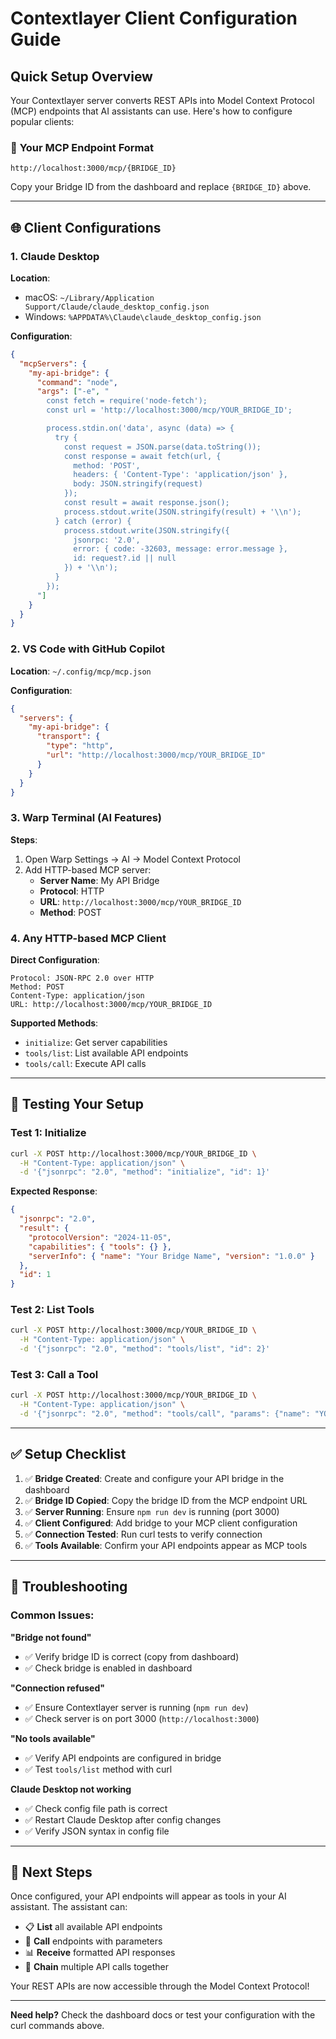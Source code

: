 # Contextlayer Client Configuration Guide

## Quick Setup Overview

Your Contextlayer server converts REST APIs into Model Context Protocol (MCP) endpoints that AI assistants can use. Here's how to configure popular clients:

### 🔗 **Your MCP Endpoint Format**

```
http://localhost:3000/mcp/{BRIDGE_ID}
```

Copy your Bridge ID from the dashboard and replace `{BRIDGE_ID}` above.

---

## 🌐 **Client Configurations**

### 1. **Claude Desktop**

**Location**:

- macOS: `~/Library/Application Support/Claude/claude_desktop_config.json`
- Windows: `%APPDATA%\Claude\claude_desktop_config.json`

**Configuration**:

```json
{
  "mcpServers": {
    "my-api-bridge": {
      "command": "node",
      "args": ["-e", "
        const fetch = require('node-fetch');
        const url = 'http://localhost:3000/mcp/YOUR_BRIDGE_ID';

        process.stdin.on('data', async (data) => {
          try {
            const request = JSON.parse(data.toString());
            const response = await fetch(url, {
              method: 'POST',
              headers: { 'Content-Type': 'application/json' },
              body: JSON.stringify(request)
            });
            const result = await response.json();
            process.stdout.write(JSON.stringify(result) + '\\n');
          } catch (error) {
            process.stdout.write(JSON.stringify({
              jsonrpc: '2.0',
              error: { code: -32603, message: error.message },
              id: request?.id || null
            }) + '\\n');
          }
        });
      "]
    }
  }
}
```

### 2. **VS Code with GitHub Copilot**

**Location**: `~/.config/mcp/mcp.json`

**Configuration**:

```json
{
  "servers": {
    "my-api-bridge": {
      "transport": {
        "type": "http",
        "url": "http://localhost:3000/mcp/YOUR_BRIDGE_ID"
      }
    }
  }
}
```

### 3. **Warp Terminal (AI Features)**

**Steps**:

1. Open Warp Settings → AI → Model Context Protocol
2. Add HTTP-based MCP server:
   - **Server Name**: My API Bridge
   - **Protocol**: HTTP
   - **URL**: `http://localhost:3000/mcp/YOUR_BRIDGE_ID`
   - **Method**: POST

### 4. **Any HTTP-based MCP Client**

**Direct Configuration**:

```
Protocol: JSON-RPC 2.0 over HTTP
Method: POST
Content-Type: application/json
URL: http://localhost:3000/mcp/YOUR_BRIDGE_ID
```

**Supported Methods**:

- `initialize`: Get server capabilities
- `tools/list`: List available API endpoints
- `tools/call`: Execute API calls

---

## 🧪 **Testing Your Setup**

### Test 1: Initialize

```bash
curl -X POST http://localhost:3000/mcp/YOUR_BRIDGE_ID \
  -H "Content-Type: application/json" \
  -d '{"jsonrpc": "2.0", "method": "initialize", "id": 1}'
```

**Expected Response**:

```json
{
  "jsonrpc": "2.0",
  "result": {
    "protocolVersion": "2024-11-05",
    "capabilities": { "tools": {} },
    "serverInfo": { "name": "Your Bridge Name", "version": "1.0.0" }
  },
  "id": 1
}
```

### Test 2: List Tools

```bash
curl -X POST http://localhost:3000/mcp/YOUR_BRIDGE_ID \
  -H "Content-Type: application/json" \
  -d '{"jsonrpc": "2.0", "method": "tools/list", "id": 2}'
```

### Test 3: Call a Tool

```bash
curl -X POST http://localhost:3000/mcp/YOUR_BRIDGE_ID \
  -H "Content-Type: application/json" \
  -d '{"jsonrpc": "2.0", "method": "tools/call", "params": {"name": "YOUR_TOOL_NAME", "arguments": {}}, "id": 3}'
```

---

## ✅ **Setup Checklist**

1. ✅ **Bridge Created**: Create and configure your API bridge in the dashboard
2. ✅ **Bridge ID Copied**: Copy the bridge ID from the MCP endpoint URL
3. ✅ **Server Running**: Ensure `npm run dev` is running (port 3000)
4. ✅ **Client Configured**: Add bridge to your MCP client configuration
5. ✅ **Connection Tested**: Run curl tests to verify connection
6. ✅ **Tools Available**: Confirm your API endpoints appear as MCP tools

---

## 🔧 **Troubleshooting**

### Common Issues:

**"Bridge not found"**

- ✅ Verify bridge ID is correct (copy from dashboard)
- ✅ Check bridge is enabled in dashboard

**"Connection refused"**

- ✅ Ensure Contextlayer server is running (`npm run dev`)
- ✅ Check server is on port 3000 (`http://localhost:3000`)

**"No tools available"**

- ✅ Verify API endpoints are configured in bridge
- ✅ Test `tools/list` method with curl

**Claude Desktop not working**

- ✅ Check config file path is correct
- ✅ Restart Claude Desktop after config changes
- ✅ Verify JSON syntax in config file

---

## 🚀 **Next Steps**

Once configured, your API endpoints will appear as tools in your AI assistant. The assistant can:

- 📋 **List** all available API endpoints
- 🔧 **Call** endpoints with parameters
- 📊 **Receive** formatted API responses
- 🔄 **Chain** multiple API calls together

Your REST APIs are now accessible through the Model Context Protocol!

---

**Need help?** Check the dashboard docs or test your configuration with the curl commands above.
